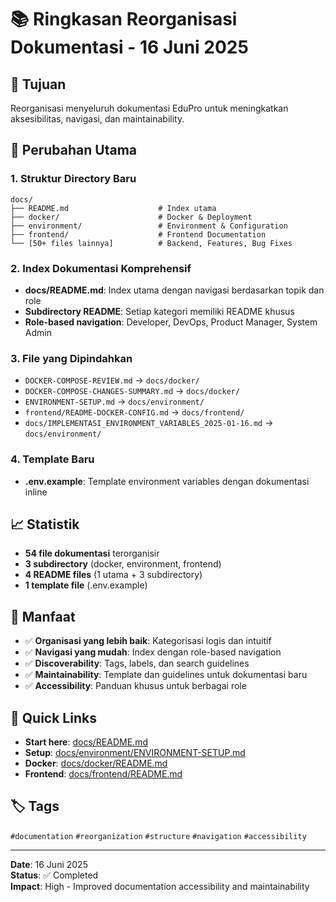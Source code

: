 # 📚 Ringkasan Reorganisasi Dokumentasi - 16 Juni 2025

## 🎯 **Tujuan**
Reorganisasi menyeluruh dokumentasi EduPro untuk meningkatkan aksesibilitas, navigasi, dan maintainability.

## 🔄 **Perubahan Utama**

### **1. Struktur Directory Baru**
```
docs/
├── README.md                    # Index utama
├── docker/                      # Docker & Deployment
├── environment/                 # Environment & Configuration  
├── frontend/                    # Frontend Documentation
└── [50+ files lainnya]          # Backend, Features, Bug Fixes
```

### **2. Index Dokumentasi Komprehensif**
- **docs/README.md**: Index utama dengan navigasi berdasarkan topik dan role
- **Subdirectory README**: Setiap kategori memiliki README khusus
- **Role-based navigation**: Developer, DevOps, Product Manager, System Admin

### **3. File yang Dipindahkan**
- `DOCKER-COMPOSE-REVIEW.md` → `docs/docker/`
- `DOCKER-COMPOSE-CHANGES-SUMMARY.md` → `docs/docker/`
- `ENVIRONMENT-SETUP.md` → `docs/environment/`
- `frontend/README-DOCKER-CONFIG.md` → `docs/frontend/`
- `docs/IMPLEMENTASI_ENVIRONMENT_VARIABLES_2025-01-16.md` → `docs/environment/`

### **4. Template Baru**
- **.env.example**: Template environment variables dengan dokumentasi inline

## 📈 **Statistik**
- **54 file dokumentasi** terorganisir
- **3 subdirectory** (docker, environment, frontend)
- **4 README files** (1 utama + 3 subdirectory)
- **1 template file** (.env.example)

## 🚀 **Manfaat**
- ✅ **Organisasi yang lebih baik**: Kategorisasi logis dan intuitif
- ✅ **Navigasi yang mudah**: Index dengan role-based navigation
- ✅ **Discoverability**: Tags, labels, dan search guidelines
- ✅ **Maintainability**: Template dan guidelines untuk dokumentasi baru
- ✅ **Accessibility**: Panduan khusus untuk berbagai role

## 🔗 **Quick Links**
- **Start here**: [docs/README.md](README.md)
- **Setup**: [docs/environment/ENVIRONMENT-SETUP.md](environment/ENVIRONMENT-SETUP.md)
- **Docker**: [docs/docker/README.md](docker/README.md)
- **Frontend**: [docs/frontend/README.md](frontend/README.md)

## 🏷️ **Tags**
`#documentation` `#reorganization` `#structure` `#navigation` `#accessibility`

---

**Date**: 16 Juni 2025  
**Status**: ✅ Completed  
**Impact**: High - Improved documentation accessibility and maintainability 